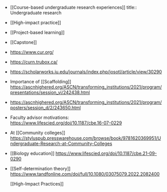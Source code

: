 - [[Course-based undergraduate research experiences]]
  title:: Undergraduate research
- [[High-impact practice]]
- [[Project-based learning]]
- [[Capstone]]
- https://www.cur.org/
- https://curn.trubox.ca/
- https://scholarworks.iu.edu/journals/index.php/josotl/article/view/30290
- Importance of [[Scaffolding]] https://ascnhighered.org/ASCN/transforming_institutions/2021/program/presentations/session_vi/242438.html
- https://ascnhighered.org/ASCN/transforming_institutions/2021/program/posters/session_d/2/243650.html
- Faculty advisor motivations: https://www.lifescied.org/doi/10.1187/cbe.16-07-0229
- At [[Community colleges]] https://styluspub.presswarehouse.com/browse/book/9781620369951/Undergraduate-Research-at-Community-Colleges
- [[Biology education]] https://www.lifescied.org/doi/10.1187/cbe.21-09-0290
- [[Self-determination theory]] https://www.tandfonline.com/doi/full/10.1080/03075079.2022.2082400
  
  [[High-Impact Practices]]
